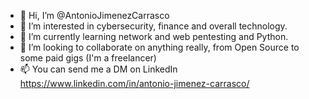 - 👋 Hi, I’m @AntonioJimenezCarrasco
- 👀 I’m interested in cybersecurity, finance and overall technology. 
- 🌱 I’m currently learning network and web pentesting and Python.
- 💞️ I’m looking to collaborate on anything really, from Open Source to some paid gigs (I'm a freelancer)
- 📫 You can send me a DM on LinkedIn https://www.linkedin.com/in/antonio-jimenez-carrasco/

<!---
AntonioJimenezCarrasco/AntonioJimenezCarrasco is a ✨ special ✨ repository because its `README.md` (this file) appears on your GitHub profile.
You can click the Preview link to take a look at your changes.
--->
